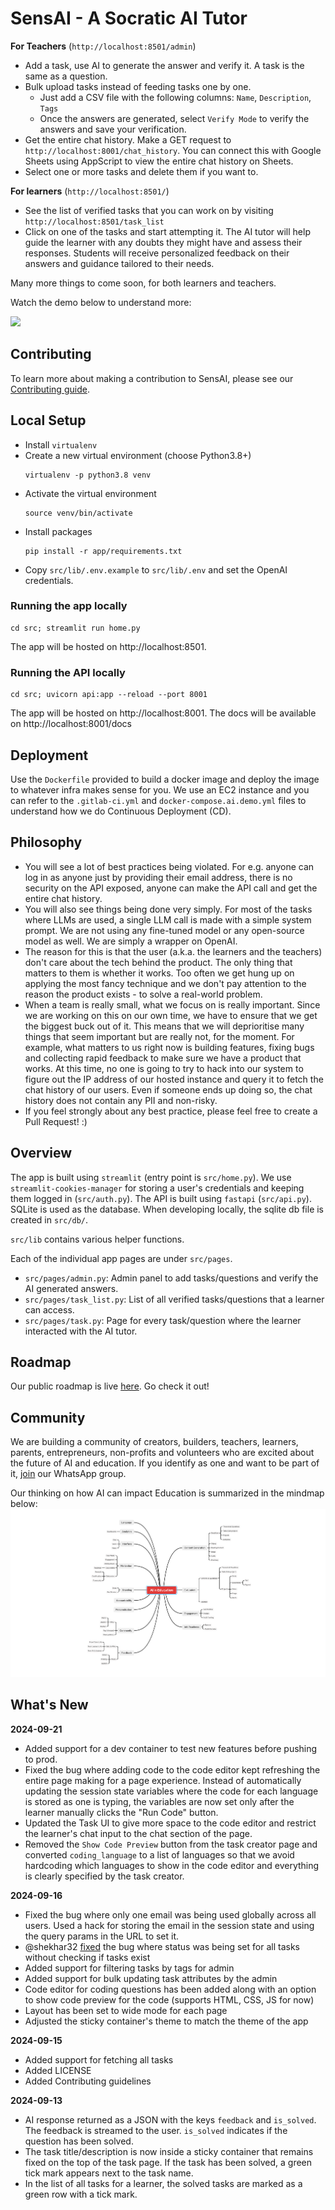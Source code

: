 # SensAI - A Socratic AI Tutor

**For Teachers** (`http://localhost:8501/admin`)
- Add a task, use AI to generate the answer and verify it. A task is the same as a question.
- Bulk upload tasks instead of feeding tasks one by one. 
  - Just add a CSV file with the following columns: `Name`, `Description`, `Tags`
  - Once the answers are generated, select `Verify Mode` to verify the answers and save your verification.
- Get the entire chat history. Make a GET request to `http://localhost:8001/chat_history`. You can connect this with Google Sheets using AppScript to view the entire chat history on Sheets.
- Select one or more tasks and delete them if you want to.

**For learners** (`http://localhost:8501/`)
- See the list of verified tasks that you can work on by visiting `http://localhost:8501/task_list`
- Click on one of the tasks and start attempting it. The AI tutor will help guide the learner with any doubts they might have and assess their responses. Students will receive personalized feedback on their answers and guidance tailored to their needs.

Many more things to come soon, for both learners and teachers.

Watch the demo below to understand more:
<div>
  <a href="https://www.loom.com/share/a763d6c5cd4c4bb38e74f1f72c4aa48c">
    <img style="max-width:300px;" src="https://cdn.loom.com/sessions/thumbnails/a763d6c5cd4c4bb38e74f1f72c4aa48c-ba42b26917ee9648-full-play.gif">
  </a>
</div>

## Contributing
To learn more about making a contribution to SensAI, please see our [Contributing guide](./CONTRIBUTING.md).

## Local Setup

- Install `virtualenv`
- Create a new virtual environment (choose Python3.8+)
  ```
  virtualenv -p python3.8 venv
  ```
- Activate the virtual environment
  ```
  source venv/bin/activate
  ```
- Install packages
  ```
  pip install -r app/requirements.txt
  ```
- Copy `src/lib/.env.example` to `src/lib/.env` and set the OpenAI credentials.

### Running the app locally

```
cd src; streamlit run home.py
```

The app will be hosted on http://localhost:8501.

### Running the API locally

```
cd src; uvicorn api:app --reload --port 8001
```

The app will be hosted on http://localhost:8001.
The docs will be available on http://localhost:8001/docs


## Deployment
Use the `Dockerfile` provided to build a docker image and deploy the image to whatever infra makes sense for you. We use an EC2 instance and you can refer to the `.gitlab-ci.yml` and `docker-compose.ai.demo.yml` files to understand how we do Continuous Deployment (CD).


## Philosophy
- You will see a lot of best practices being violated. For e.g. anyone can log in as anyone just by providing their email address, there is no security on the API exposed, anyone can make the API call and get the entire chat history.
- You will also see things being done very simply. For most of the tasks where LLMs are used, a single LLM call is made with a simple system prompt. We are not using any fine-tuned model or any open-source model as well. We are simply a wrapper on OpenAI. 
- The reason for this is that the user (a.k.a. the learners and the teachers) don't care about the tech behind the product. The only thing that matters to them is whether it works. Too often we get hung up on applying the most fancy technique and we don't pay attention to the reason the product exists - to solve a real-world problem.
- When a team is really small, what we focus on is really important. Since we are working on this on our own time, we have to ensure that we get the biggest buck out of it. This means that we will deprioritise many things that seem important but are really not, for the moment. For example, what matters to us right now is building features, fixing bugs and collecting rapid feedback to make sure we have a product that works. At this time, no one is going to try to hack into our system to figure out the IP address of our hosted instance and query it to fetch the chat history of our users. Even if someone ends up doing so, the chat history does not contain any PII and non-risky.
- If you feel strongly about any best practice, please feel free to create a Pull Request! :)


## Overview

The app is built using `streamlit` (entry point is `src/home.py`). We use `streamlit-cookies-manager` for storing a user's credentials and keeping them logged in (`src/auth.py`).
The API is built using `fastapi` (`src/api.py`). SQLite is used as the database. When developing locally, the sqlite db file is created in `src/db/`.

`src/lib` contains various helper functions.

Each of the individual app pages are under `src/pages`.

- `src/pages/admin.py`: Admin panel to add tasks/questions and verify the AI generated answers.
- `src/pages/task_list.py`: List of all verified tasks/questions that a learner can access.
- `src/pages/task.py`: Page for every task/question where the learner interacted with the AI tutor.

## Roadmap

Our public roadmap is live [here](https://hyperverge.notion.site/fa1dd0cef7194fa9bf95c28820dca57f?v=ec52c6a716e94df180dcc8ced3d87610). Go check it out!

## Community
We are building a community of creators, builders, teachers, learners, parents, entrepreneurs, non-profits and volunteers who are excited about the future of AI and education. If you identify as one and want to be part of it, [join](https://chat.whatsapp.com/LmiulDbWpcXIgqNK6fZyxe) our WhatsApp group.

Our thinking on how AI can impact Education is summarized in the mindmap below:
![ai + education thesis](./images/thesis.png)

## What's New
**2024-09-21**
- Added support for a dev container to test new features before pushing to prod.
- Fixed the bug where adding code to the code editor kept refreshing the entire page making for a page experience. Instead of automatically updating the session state variables where the code for each language is stored as one is typing, the variables are now set only after the learner manually clicks the "Run Code" button.
- Updated the Task UI to give more space to the code editor and restrict the learner's chat input to the chat section of the page.
- Removed the `Show Code Preview` button from the task creator page and converted `coding_language` to a list of languages so that we avoid hardcoding which languages to show in the code editor and everything is clearly specified by the task creator.

**2024-09-16**
- Fixed the bug where only one email was being used globally across all users. Used a hack for storing the email in the session state and using the query params in the URL to set it.
- @shekhar32 [fixed](https://gitlab.com/hvacademy/sensai-ai/-/merge_requests/4) the bug where status was being set for all tasks without checking if tasks exist
- Added support for filtering tasks by tags for admin
- Added support for bulk updating task attributes by the admin
- Code editor for coding questions has been added along with an option to show code preview for the code (supports HTML, CSS, JS for now)
- Layout has been set to wide mode for each page
- Adjusted the sticky container's theme to match the theme of the app

**2024-09-15**
- Added support for fetching all tasks
- Added LICENSE
- Added Contributing guidelines

**2024-09-13**
- AI response returned as a JSON with the keys `feedback` and `is_solved`. The feedback is streamed to the user. `is_solved` indicates if the question has been solved.
- The task title/description is now inside a sticky container that remains fixed on the top of the task page. If the task has been solved, a green tick mark appears next to the task name.
- In the list of all tasks for a learner, the solved tasks are marked as a green row with a tick mark.